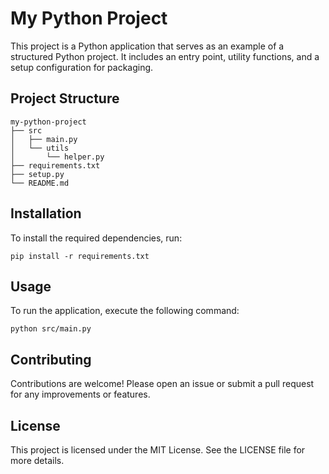# My Python Project

This project is a Python application that serves as an example of a structured Python project. It includes an entry point, utility functions, and a setup configuration for packaging.

## Project Structure

```
my-python-project
├── src
│   ├── main.py
│   └── utils
│       └── helper.py
├── requirements.txt
├── setup.py
└── README.md
```

## Installation

To install the required dependencies, run:

```
pip install -r requirements.txt
```

## Usage

To run the application, execute the following command:

```
python src/main.py
```

## Contributing

Contributions are welcome! Please open an issue or submit a pull request for any improvements or features.

## License

This project is licensed under the MIT License. See the LICENSE file for more details.